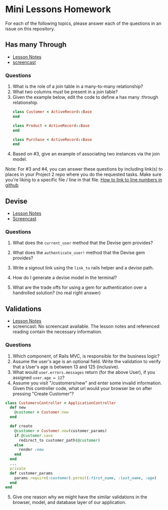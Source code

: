 # Mini Lessons Homework

For each of the following topics, please answer each of the questions
in an issue on this repository.

## Has many Through

- [Lesson Notes](https://github.com/ga-dc/pbj/tree/master/06-project-2/rails-many-to-many-relationships)
- [screencast](https://www.youtube.com/watch?v=JxW8lJzLhxI)

### Questions

1. What is the role of a join table in a many-to-many relationship?
2. What two columns must be present in a join table?
3. Given the example below, edit the code to define a has many :through relationship.
    ```ruby
    class Customer < ActiveRecord::Base
    end

    class Product < ActiveRecord::Base
    end

    class Purchase < ActiveRecord::Base
    end
    ```
4. Based on #3, give an example of associating two instances via the join model.

Note: For #3 and #4, you can answer these questions by including link(s) to places in your Project 2 repo where you do the requested tasks. Make sure you're liking to a specific file / line in that file. [How to link to line numbers in github](http://stackoverflow.com/questions/23821235/how-to-link-to-specific-line-number-on-github)

## Devise

- [Lesson Notes](https://github.com/ga-dc/pbj/tree/master/06-project-2/devise)
- [Screencast](https://www.youtube.com/watch?v=h6na4saDPaA&index=1&list=PLnKff2cv2ktb8QWH77oI-Gb0TnbdiHKL0)

### Questions
1. What does the `current_user` method that the Devise gem provides?

2. What does the `authenticate_user!` method that the Devise gem provides?

3. Write a signout link using the `link_to` rails helper and a devise path.

4. How do I generate a devise model in the terminal?

5. What are the trade offs for using a gem for authentication over a handrolled solution? (no real right answer)


## Validations

- [Lesson Notes](https://github.com/ga-dc/pbj/tree/master/06-project-2/rails-validations)
- screencast: No screencast available.  The lesson notes and referenced reading contain the necessary information.

### Questions

1. Which component, of Rails MVC, is responsible for the business logic?
2. Assume the user's age is an optional field.  Write the validation to verify that a User's age is between 13 and 125 (inclusive).
3. What would `user.errors.messages` return (for the above User), if you assigned `user.age = 12`?
4. Assume you visit "/customers/new" and enter some invalid information.  Given this controller code, what url would your browser be on after pressing "Create Customer"?

``` ruby
class CustomersController < ApplicationController
  def new
    @customer = Customer.new
  end

  def create
    @customer = Customer.new(customer_params)
    if @customer.save
      redirect_to customer_path(@customer)
    else
      render :new
    end
  end
  ...
  private
  def customer_params
    params.require(:customer).permit(:first_name, :last_name, :age)
  end
end
```

5. Give one reason why we might have the similar validations in the browser, model, and database layer of our application.

